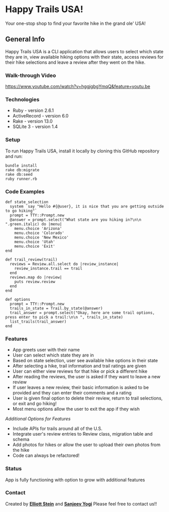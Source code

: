 # Happy Trails USA!

Your one-stop shop to find your favorite hike in the grand ole' USA!

## General Info

Happy Trails USA is a CLI application that allows users to select which state they are in, view available hiking options with their state, access reviews for their hike selections and leave a review after they went on the hike. 

### Walk-through Video
https://www.youtube.com/watch?v=hggjgbgYmqQ&feature=youtu.be

### Technologies
* Ruby - version 2.6.1
* ActiveRecord - version 6.0
* Rake - version 13.0
* SQLite 3 - version 1.4

### Setup

To run Happy Trails USA, install it locally by cloning this GitHub repository and run:
```
bundle install
rake db:migrate
rake db:seed
ruby runner.rb
```

### Code Examples
```
def state_selection
  system `say "Hello #{@user}, it is nice that you are getting outside to go hiking"` 
  prompt = TTY::Prompt.new
  @answer = prompt.select("What state are you hiking in?\n\n ".green.italic) do |menu|
    menu.choice 'Arizona'
    menu.choice 'Colorado'
    menu.choice 'New Mexico'
    menu.choice 'Utah'
    menu.choice 'Exit'
end

def trail_review(trail)
  reviews = Review.all.select do |review_instance|
    review_instance.trail == trail
  end
  reviews.map do |review|
    puts review.review
  end    
end

def options 
  prompt = TTY::Prompt.new 
  trails_in_state = Trail.by_state(@answer)
  trail_answer = prompt.select("Okay, here are some trail options, press enter to pick a trail:\n\n ", trails_in_state)
  list_trails(trail_answer)
end       
```
### Features
* App greets user with their name
* User can select which state they are in
* Based on state selection, user see available hike options in their state
* After selecting a hike, trail information and trail ratings are given
* User can either view reviews for that hike or pick a different hike
* After reading the reviews, the user is asked if they want to leave a new review
* If user leaves a new review, their basic information is asked to be provided and they can enter their comments and a rating
* User is given final option to delete their review, return to trail selections, or exit and go hiking!
* Most menu options allow the user to exit the app if they wish

_Additional Options for Features_
* Include APIs for trails around all of the U.S.
* Integrate user's review entries to Review class, migration table and schema
* Add photos for hikes or allow the user to upload their own photos from the hike
* Code can always be refactored!

### Status
App is fully functioning with option to grow with additional features

### Contact
Created by **[Elliott Stein](https://www.linkedin.com/in/steinelliott/)** and **[Sanjeev Yogi](https://www.linkedin.com/in/sanjeevyogi/)**
Please feel free to contact us!! 


